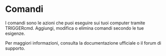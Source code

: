 # Comandi

I comandi sono le azioni che puoi eseguire sui tuoi computer tramite TRIGGERcmd. Aggiungi, modifica o elimina comandi secondo le tue esigenze.

Per maggiori informazioni, consulta la documentazione ufficiale o il forum di supporto.
